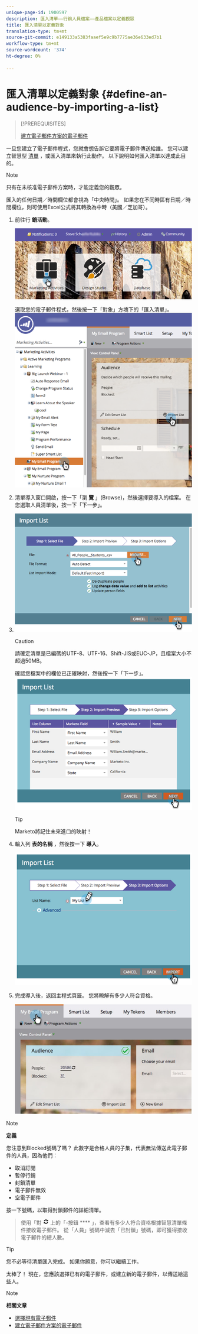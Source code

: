 ```yaml
---
unique-page-id: 1900597
description: 匯入清單——行銷人員檔案——產品檔案以定義觀眾
title: 匯入清單以定義對象
translation-type: tm+mt
source-git-commit: e149133a5383faaef5e9c9b7775ae36e633ed7b1
workflow-type: tm+mt
source-wordcount: '374'
ht-degree: 0%

---
```



# 匯入清單以定義對象 {#define-an-audience-by-importing-a-list}

>[!PREREQUISITES]
>
>[建立電子郵件方案的電子郵件](../../../../product-docs/email-marketing/email-programs/email-program-actions/create-an-email-for-an-email-program.md)

一旦您建立了電子郵件程式，您就會想告訴它要將電子郵件傳送給誰。 您可以建立智慧型 [清單](../../../../product-docs/core-marketo-concepts/smart-lists-and-static-lists/creating-a-smart-list/create-a-smart-list.md) ，或匯入清單來執行此動作。 以下說明如何匯入清單以達成此目的。

>[!NOTE]
>
>只有在未核准電子郵件方案時，才能定義您的觀眾。
>
>匯入的任何日期／時間欄位都會視為「中央時間」。 如果您在不同時區有日期／時間欄位，則可使用Excel公式將其轉換為中時（美國／芝加哥）。

1. 前往行 **銷活動**。

   ![](assets/login-marketing-activities-1.png)

   選取您的電子郵件程式，然後按一下「對象」方塊下的「匯入清單」。
   ![](assets/importlist.png)

1. 清單導入窗口開啟，按一下「瀏 **覽** 」(Browse)，然後選擇要導入的檔案。 在您選取人員清單後，按一下「下一步」。
1. ![](assets/importlist1.png)

   >[!CAUTION]
   >
   >請確定清單是已編碼的UTF-8、UTF-16、Shift-JIS或EUC-JP，且檔案大小不超過50MB。

   確認您檔案中的欄位已正確映射，然後按一下「下一步」。
   ![](assets/image2014-9-12-11-3a10-3a7.png)

   >[!TIP]
   >
   >Marketo將記住未來進口的映射！

1. 輸入列 **表的名稱** ，然後按一下 **導入**。

   ![](assets/image2014-9-12-11-3a10-3a13.png)

1. 完成導入後，返回主程式頁籤。 您將瞭解有多少人符合資格。

   ![](assets/myemailprogram-1.jpg)

>[!NOTE]
>
>**定義**
>
>您注意到Blocked號碼了嗎？ 此數字是合格人員的子集，代表無法傳送此電子郵件的人員，因為他們：
>
>* 取消訂閱
>* 暫停行銷
>* 封鎖清單
>* 電子郵件無效
>* 空電子郵件

>
>
按一下號碼，以取得封鎖郵件的詳細清單。
>
>使用「對 ![像」方塊](assets/image2014-10-23-16-3a32-3a36-1.png) 上的「-按鈕 **** 」，查看有多少人符合資格根據智慧清單條件接收電子郵件。 從「人員」號碼中減去「已封鎖」號碼，即可獲得接收電子郵件的總人數。

>[!TIP]
>
>您不必等待清單匯入完成。 如果你願意，你可以繼續工作。

太棒了！ 現在，您應該選擇已有的電子郵件，或建立新的電子郵件，以傳送給這些人。

>[!NOTE]
>
>**相關文章**
>
>* [選擇現有電子郵件](../../../../product-docs/email-marketing/email-programs/email-program-actions/choose-an-existing-email.md)
>* [建立電子郵件方案的電子郵件](../../../../product-docs/email-marketing/email-programs/email-program-actions/create-an-email-for-an-email-program.md)

>



